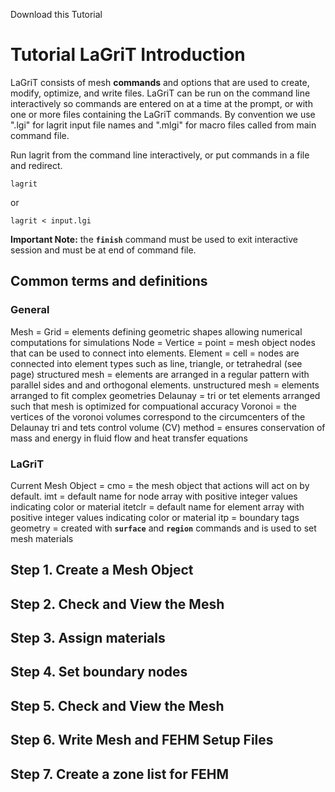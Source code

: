 
Download this Tutorial

# Tutorial LaGriT Introduction

LaGriT consists of mesh **commands** and options that are used to create, modify, optimize, and write files. LaGriT can be run on the command line interactively so commands are entered on at a time at the prompt, or with one or more files containing the LaGriT commands. By convention we use ".lgi" for lagrit input file names and ".mlgi" for macro files called from main command file.

Run lagrit from the command line interactively, or put commands in a file and redirect.
```
lagrit
```
or
```
lagrit < input.lgi
```
**Important Note:** the **`finish`** command must be used to exit interactive session and must be at end of command file.



## Common terms and definitions

### General

Mesh = Grid = elements defining geometric shapes allowing numerical computations for simulations 
Node = Vertice = point = mesh object nodes that can be used to connect into elements.
Element = cell = nodes are connected into element types such as line, triangle, or tetrahedral (see page)
structured mesh = elements are arranged in a regular pattern with parallel sides and and orthogonal elements.
unstructured mesh = elements arranged to fit complex geometries
Delaunay = tri or tet elements arranged such that mesh is optimized for compuational accuracy
Voronoi = the vertices of the voronoi volumes correspond to the circumcenters of the Delaunay tri and tets 
control volume (CV) method = ensures conservation of mass and energy in fluid flow and heat transfer equations

### LaGriT

Current Mesh Object = cmo = the mesh object that actions will act on by default.
imt = default name for node array with positive integer values indicating color or material
itetclr = default name for element array with positive integer values indicating color or material
itp = boundary tags
geometry = created with **`surface`** and **`region`** commands and is used to set mesh materials


## Step 1. Create a Mesh Object

## Step 2. Check and View the Mesh

## Step 3. Assign materials

## Step 4. Set boundary nodes

## Step 5. Check and View the Mesh

## Step 6. Write Mesh and FEHM Setup Files 

## Step 7. Create a zone list for FEHM 

